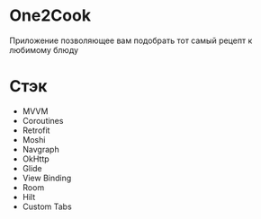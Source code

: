 # One2Cook
Приложение позволяющее вам подобрать тот самый рецепт к любимому блюду

# Стэк
* MVVM
* Coroutines
* Retrofit
* Moshi
* Navgraph
* OkHttp
* Glide
* View Binding
* Room
* Hilt
* Custom Tabs
